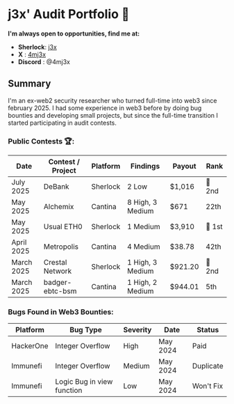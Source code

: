 # j3x' Audit Portfolio 💼

**I'm always open to opportunities, find me at:**

- **Sherlock**: [j3x](https://audits.sherlock.xyz/watson/j3x)
-    **X**    : [4mj3x](https://x.com/4mj3x)
- **Discord** : @4mj3x

## Summary
I'm an ex-web2 security researcher who turned full-time into web3 since february 2025. I had some experience in web3 before by doing bug bounties and developing small projects, but since the full-time transition I started participating in audit contests.

<h3>Public Contests 🏆:</h3>
<table>
  <thead>
    <tr>
      <th>Date</th>
      <th>Contest / Project</th>
      <th>Platform</th>
      <th>Findings</th>
      <th>Payout</th>
      <th>Rank</th>
    </tr>
  </thead>
  <tbody>
    <tr><td>July 2025</td><td>DeBank</td><td>Sherlock</td><td>2 Low</td><td>$1,016</td><td>🥈 2nd</td></tr>
    <tr><td>May 2025</td><td>Alchemix</td><td>Cantina</td><td>8 High, 3 Medium</td><td>$671</td><td>22th</td></tr>
    <tr><td>May 2025</td><td>Usual ETH0</td><td>Sherlock</td><td>1 Medium</td><td>$3,910</td><td>🥇 1st</td></tr>
    <tr><td>April 2025</td><td>Metropolis</td><td>Cantina</td><td>4 Medium</td><td>$38.78</td><td>42th</td></tr>
    <tr><td>March 2025</td><td>Crestal Network</td><td>Sherlock</td><td>1 High, 3 Medium</td><td>$921.20</td><td>🥈 2nd</td></tr>
    <tr><td>March 2025</td><td>badger-ebtc-bsm</td><td>Cantina</td><td>1 High, 2 Medium</td><td>$944.01</td><td>5th</td></tr>
  </tbody>
</table>

<h3>Bugs Found in Web3 Bounties:</h3>
<table>
  <thead>
    <tr>
      <th>Platform</th>
      <th>Bug Type</th>
      <th>Severity</th>
      <th>Date</th>
      <th>Status</th>
    </tr>
  </thead>
  <tbody>
    <tr><td>HackerOne</td><td>Integer Overflow</td><td>High</td><td>May 2024</td><td>Paid</td></tr>
    <tr><td>Immunefi</td><td>Integer Overflow</td><td>Medium</td><td>May 2024</td><td>Duplicate</td></tr>
    <tr><td>Immunefi</td><td>Logic Bug in view function</td><td>Low</td><td>May 2024</td><td>Won't Fix</td></tr>
  </tbody>
</table>
